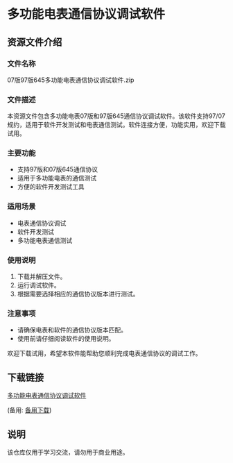 # 多功能电表通信协议调试软件

## 资源文件介绍

### 文件名称
07版97版645多功能电表通信协议调试软件.zip

### 文件描述
本资源文件包含多功能电表07版和97版645通信协议调试软件。该软件支持97/07规约，适用于软件开发测试和电表通信测试。软件连接方便，功能实用，欢迎下载试用。

### 主要功能
- 支持97版和07版645通信协议
- 适用于多功能电表的通信测试
- 方便的软件开发测试工具

### 适用场景
- 电表通信协议调试
- 软件开发测试
- 多功能电表通信测试

### 使用说明
1. 下载并解压文件。
2. 运行调试软件。
3. 根据需要选择相应的通信协议版本进行测试。

### 注意事项
- 请确保电表和软件的通信协议版本匹配。
- 使用前请仔细阅读软件的使用说明。

欢迎下载试用，希望本软件能帮助您顺利完成电表通信协议的调试工作。

## 下载链接
[多功能电表通信协议调试软件](https://pan.quark.cn/s/c9edaf748c81) 

(备用: [备用下载](https://pan.baidu.com/s/1gLMV1ldOA2TmFux-zSP98Q?pwd=1234))

## 说明

该仓库仅用于学习交流，请勿用于商业用途。
